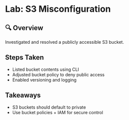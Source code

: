 # Lab: S3 Misconfiguration

## 🔍 Overview
Investigated and resolved a publicly accessible S3 bucket.

## Steps Taken
- Listed bucket contents using CLI
- Adjusted bucket policy to deny public access
- Enabled versioning and logging

## Takeaways
- S3 buckets should default to private
- Use bucket policies + IAM for secure control
